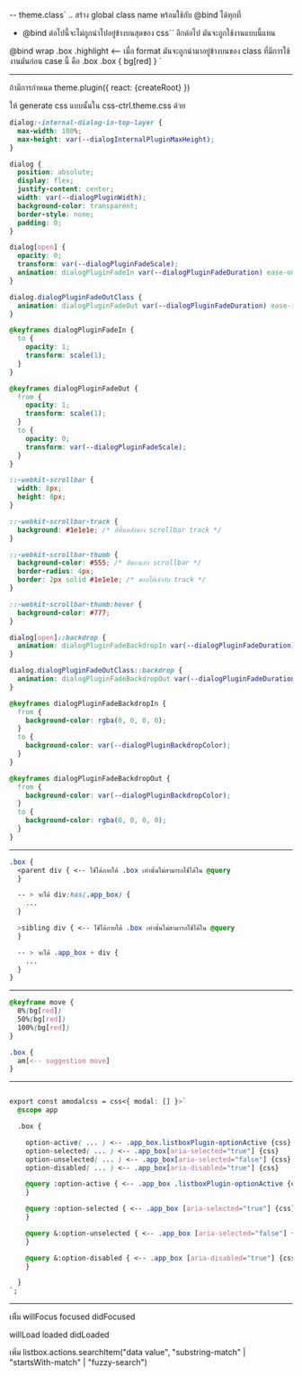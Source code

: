 -- theme.class`
.. สร้าง global class name พร้อมใช้กับ @bind ได้ทุกที่

- @bind ต่อไปนี้จะไม่ถูกนำไปอยู่ข้างบนสุดของ css`` อีกต่อไป มันจะถูกใช้งานแบบนี้แทน

@bind wrap .box .highlight <-- เมื่อ format มันจะถูกนำมาอยู่ข้างบนของ class ที่มีการใช้งานมันก่อน case นี้ คือ .box
.box {
bg[red]
}
`

---

ถ้ามีการกำหนด theme.plugin({
react: {createRoot}
})

ให้ generate css แบบนั้นใน css-ctrl.theme.css ด้วย

```css
dialog:-internal-dialog-in-top-layer {
  max-width: 100%;
  max-height: var(--dialogInternalPluginMaxHeight);
}

dialog {
  position: absolute;
  display: flex;
  justify-content: center;
  width: var(--dialogPluginWidth);
  background-color: transparent;
  border-style: none;
  padding: 0;
}

dialog[open] {
  opacity: 0;
  transform: var(--dialogPluginFadeScale);
  animation: dialogPluginFadeIn var(--dialogPluginFadeDuration) ease-out forwards;
}

dialog.dialogPluginFadeOutClass {
  animation: dialogPluginFadeOut var(--dialogPluginFadeDuration) ease-in forwards;
}

@keyframes dialogPluginFadeIn {
  to {
    opacity: 1;
    transform: scale(1);
  }
}

@keyframes dialogPluginFadeOut {
  from {
    opacity: 1;
    transform: scale(1);
  }
  to {
    opacity: 0;
    transform: var(--dialogPluginFadeScale);
  }
}

::-webkit-scrollbar {
  width: 8px;
  height: 8px;
}

::-webkit-scrollbar-track {
  background: #1e1e1e; /* สีพื้นหลังของ scrollbar track */
}

::-webkit-scrollbar-thumb {
  background-color: #555; /* สีของแท่ง scrollbar */
  border-radius: 4px;
  border: 2px solid #1e1e1e; /* ขอบให้เข้ากับ track */
}

::-webkit-scrollbar-thumb:hover {
  background-color: #777;
}

dialog[open]::backdrop {
  animation: dialogPluginFadeBackdropIn var(--dialogPluginFadeDuration) ease-out forwards;
}

dialog.dialogPluginFadeOutClass::backdrop {
  animation: dialogPluginFadeBackdropOut var(--dialogPluginFadeDuration) ease-in forwards;
}

@keyframes dialogPluginFadeBackdropIn {
  from {
    background-color: rgba(0, 0, 0, 0);
  }
  to {
    background-color: var(--dialogPluginBackdropColor);
  }
}

@keyframes dialogPluginFadeBackdropOut {
  from {
    background-color: var(--dialogPluginBackdropColor);
  }
  to {
    background-color: rgba(0, 0, 0, 0);
  }
}
```

---

```css
.box {
  <parent div { <-- ใช้ได้ภายใต้ .box เท่านั้นไม่สามารถใช้ได้ใน @query
  }

  -- > จะได้ div:has(.app_box) {
    ...
  }

  >sibling div { <-- ใช้ได้ภายใต้ .box เท่านั้นไม่สามารถใช้ได้ใน @query
  }

  -- > จะได้ .app_box + div {
    ...
  }
}
```

---

```css
@keyframe move {
  0%(bg[red])
  50%(bg[red])
  100%(bg[red])
}

.box {
  am[<-- suggestion move]
}
```

---

```css

export const amodalcss = css<{ modal: [] }>`
  @scope app

  .box {

    option-active( ... ) <-- .app_box.listboxPlugin-optionActive {css}
    option-selected( ... ) <-- .app_box[aria-selected="true"] {css}
    option-unselected( ... ) <-- .app_box[aria-selected="false"] {css}
    option-disabled( ... ) <-- .app_box[aria-disabled="true"] {css}

    @query :option-active { <-- .app_box .listboxPlugin-optionActive {css}
    }

    @query :option-selected { <-- .app_box [aria-selected="true"] {css}
    }

    @query &:option-unselected { <-- .app_box [aria-selected="false"] {css}
    }

    @query &:option-disabled { <-- .app_box [aria-disabled="true"] {css}
    }

  }
`;

```

---

เพิิ่ม
willFocus
focused
didFocused

willLoad
loaded
didLoaded

เพิ่ม listbox.actions.searchItem("data value", "substring-match" | "startsWith-match" | "fuzzy-search")
